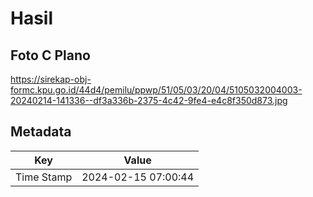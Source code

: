 # Hasil

## Foto C Plano

https://sirekap-obj-formc.kpu.go.id/44d4/pemilu/ppwp/51/05/03/20/04/5105032004003-20240214-141336--df3a336b-2375-4c42-9fe4-e4c8f350d873.jpg


## Metadata

| Key        | Value               |
| ---------- | ------------------- |
| Time Stamp | 2024-02-15 07:00:44 |




